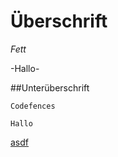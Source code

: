 # Überschrift
*Fett*

-Hallo-


##Unterüberschrift

```
Codefences

Hallo
```
[asdf]("img/OIP.webp")
